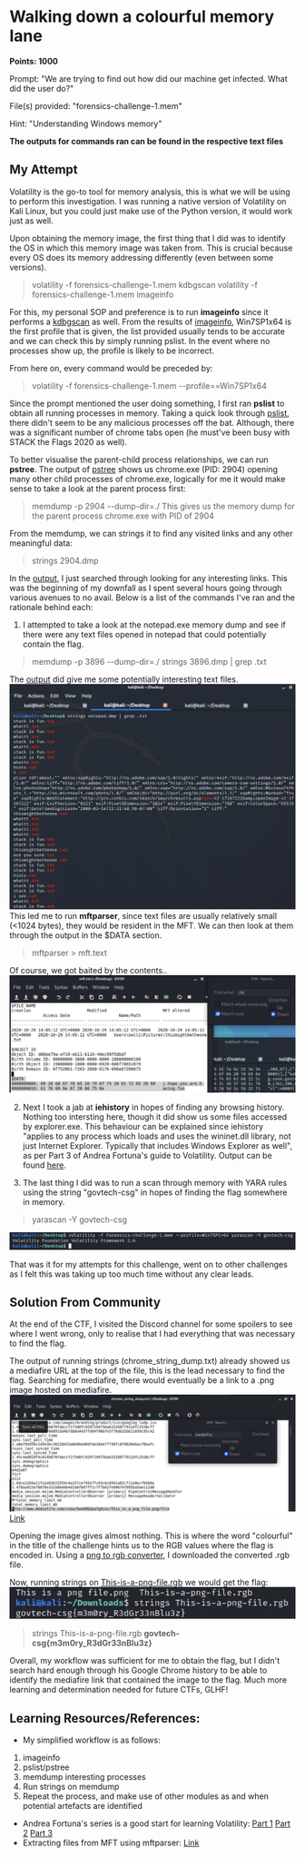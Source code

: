 # Walking down a colourful memory lane
**Points: 1000**

Prompt: "We are trying to find out how did our machine get infected. What did the user do?"

File(s) provided: "forensics-challenge-1.mem"

Hint: "Understanding Windows memory"

**The outputs for commands ran can be found in the respective text files**

## My Attempt
Volatility is the go-to tool for memory analysis, this is what we will be using to perform this investigation. I was running a native version of Volatility on Kali Linux, but you could just make use of the Python version, it would work just as well.

Upon obtaining the memory image, the first thing that I did was to identify the OS in which this memory image was taken from. This is crucial because every OS does its memory addressing differently (even between some versions).
> volatility -f forensics-challenge-1.mem kdbgscan
> volatility -f forensics-challenge-1.mem imageinfo

For this, my personal SOP and preference is to run **imageinfo** since it performs a [kdbgscan](kdbgscan.txt) as well. From the results of [imageinfo](imageinfo.txt), Win7SP1x64 is the first profile that is given, the list provided usually tends to be accurate and we can check this by simply running pslist. In the event where no processes show up, the profile is likely to be incorrect.

From here on, every command would be preceded by:
> volatility -f forensics-challenge-1.mem --profile==Win7SP1x64

Since the prompt mentioned the user doing something, I first ran **pslist** to obtain all running processes in memory. Taking a quick look through [pslist](pslist.txt), there didn't seem to be any malicious processes off the bat. Although, there was a significant number of chrome tabs open (he must've been busy with STACK the Flags 2020 as well).

To better visualise the parent-child process relationships, we can run **pstree**. The output of [pstree](pstree.txt) shows us chrome.exe (PID: 2904) opening many other child processes of chrome.exe, logically for me it would make sense to take a look at the parent process first:
> memdump -p 2904 --dump-dir=./
This gives us the memory dump for the parent process chrome.exe with PID of 2904

From the memdump, we can strings it to find any visited links and any other meaningful data:
> strings 2904.dmp

In the [output](chrome_string_dump.txt), I just searched through looking for any interesting links. This was the beginning of my downfall as I spent several hours going through various avenues to no avail. Below is a list of the commands I've ran and the rationale behind each:

1. I attempted to take a look at the notepad.exe memory dump and see if there were any text files opened in notepad that could potentially contain the flag.
  > memdump -p 3896 --dump-dir=./
  strings 3896.dmp | grep .txt

  The [output]() did give me some potentially interesting text files. ![Text Files](text.png) This led me to run **mftparser**, since text files are usually relatively small (<1024 bytes), they would be resident in the MFT. We can then look at them through the output in the $DATA section.
  > mftparser > mft.text

  Of course, we got baited by the contents..
  ![baited~](baited.png)


2. Next I took a jab at **iehistory** in hopes of finding any browsing history. Nothing too intersting here, though it did show us some files accessed by explorer.exe. This behaviour can be explained since iehistory "applies to any process which loads and uses the wininet.dll library, not just Internet Explorer. Typically that includes Windows Explorer as well", as per Part 3 of Andrea Fortuna's guide to Volatility. Output can be found [here](iehistory.txt).

3. The last thing I did was to run a scan through memory with YARA rules using the string "govtech-csg" in hopes of finding the flag somewhere in memory.
> yarascan -Y govtech-csg

  ![No luck here..](yara.png)

That was it for my attempts for this challenge, went on to other challenges as I felt this was taking up too much time without any clear leads.

## Solution From Community
At the end of the CTF, I visited the Discord channel for some spoilers to see where I went wrong, only to realise that I had everything that was necessary to find the flag.

The output of running strings (chrome_string_dump.txt) already showed us a mediafire URL at the top of the file, this is the lead necessary to find the flag. Searching for mediafire, there would eventually be a link to a .png image hosted on mediafire.
![mediafire link](mediafire.png)
[Link](http://www.mediafire.com/view/5wo9db2pa7gdcoc/This_is_a_png_file.png/file)

Opening the image gives almost nothing. This is where the word "colourful" in the title of the challenge hints us to the RGB values where the flag is encoded in. Using a [png to rgb converter](https://convertio.co/png-rgb/), I downloaded the converted .rgb file.

Now, running strings on [This-is-a-png-file.rgb](This-is-a-png-file.rgb) we would get the flag:
![flag.png](flag.png)
> strings This-is-a-png-file.rgb
**govtech-csg{m3m0ry_R3dGr33nBlu3z}**

Overall, my workflow was sufficient for me to obtain the flag, but I didn't search hard enough through his Google Chrome history to be able to identify the mediafire link that contained the image to the flag. Much more learning and determination needed for future CTFs, GLHF!

## **Learning Resources/References:**
- My simplified workflow is as follows:
1) imageinfo
2) pslist/pstree
3) memdump interesting processes
4) Run strings on memdump
5) Repeat the process, and make use of other modules as and when potential artefacts are identified

- Andrea Fortuna's series is a good start for learning Volatility:
[Part 1](https://www.andreafortuna.org/2017/06/25/volatility-my-own-cheatsheet-part-1-image-identification/)
[Part 2](https://www.andreafortuna.org/2017/07/03/volatility-my-own-cheatsheet-part-2-processes-and-dlls/)
[Part 3](https://www.andreafortuna.org/2017/07/10/volatility-my-own-cheatsheet-part-3-process-memory/)
- Extracting files from MFT using mftparser:
[Link](https://steemit.com/security/@nybble/forensic-extracting-files-from-mft-table-with-volatility-part-2-en)
